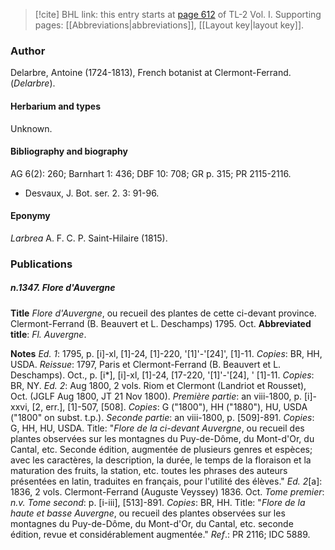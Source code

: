 > [!cite] BHL link: this entry starts at [page 612](https://www.biodiversitylibrary.org/item/103414#page/660/mode/1up) of TL-2 Vol. I.
> Supporting pages: [[Abbreviations|abbreviations]], [[Layout key|layout key]].

### Author

Delarbre, Antoine (1724-1813), French botanist at Clermont-Ferrand. (*Delarbre*).

#### Herbarium and types

Unknown.

#### Bibliography and biography

AG 6(2): 260; Barnhart 1: 436; DBF 10: 708; GR p. 315; PR 2115-2116.
- Desvaux, J. Bot. ser. 2. 3: 91-96.

#### Eponymy

*Larbrea* A. F. C. P. Saint-Hilaire (1815).

### Publications

##### n.1347. Flore d'Auvergne

**Title**
*Flore d'Auvergne*, ou recueil des plantes de cette ci-devant province. Clermont-Ferrand (B. Beauvert et L. Deschamps) 1795. Oct.
**Abbreviated title**: *Fl. Auvergne*.

**Notes**
*Ed. 1*: 1795, p. \[i\]-xl, \[1\]-24, \[1\]-220, '\[1\]'-'\[24\]', \[1\]-11. *Copies*: BR, HH, USDA.
*Reissue*: 1797, Paris et Clermont-Ferrand (B. Beauvert et L. Deschamps). Oct., p. \[i\*\], \[i\]-xl, \[1\]-24, \[17-220, '\[1\]'-'\[24\], ' \[1\]-11. *Copies*: BR, NY.
*Ed. 2*: Aug 1800, 2 vols. Riom et Clermont (Landriot et Rousset), Oct. (JGLF Aug 1800, JT 21 Nov 1800).
*Première partie*: an viii-1800, p. \[i\]-xxvi, \[2, err.\], \[1\]-507, \[508\]. *Copies*: G ("1800"), HH ("1880"), HU, USDA ("1800" on subst. t.p.).
*Seconde partie*: an viii-1800, p. \[509\]-891. *Copies*: G, HH, HU, USDA. Title: "*Flore de la ci-devant Auvergne*, ou recueil des plantes observées sur les montagnes du Puy-de-Dôme, du Mont-d'Or, du Cantal, etc. Seconde édition, augmentée de plusieurs genres et espèces; avec les caractères, la description, la durée, le temps de la floraison et la maturation des fruits, la station, etc. toutes les phrases des auteurs présentées en latin, traduites en français, pour l'utilité des élèves."
*Ed. 2*\[a\]: 1836, 2 vols. Clermont-Ferrand (Auguste Veyssey) 1836. Oct.
*Tome premier*: *n.v.*
*Tome second*: p. \[i-iii\], \[513\]-891. *Copies*: BR, HH. Title: "*Flore de la haute et basse Auvergne*, ou recueil des plantes observées sur les montagnes du Puy-de-Dôme, du Mont-d'Or, du Cantal, etc. seconde édition, revue et considérablement augmentée."
*Ref*.: PR 2116; IDC 5889.

